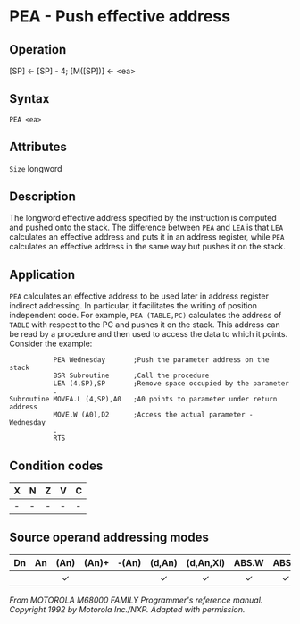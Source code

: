 # PEA - Push effective address

## Operation
[SP] ← [SP] - 4; [M([SP])] ← \<ea\>

## Syntax
```assembly
PEA <ea>
```

## Attributes
`Size`  longword

## Description
The longword effective address specified by the instruction is computed and pushed onto the stack. The difference between `PEA` and `LEA` is that `LEA` calculates an effective address and puts it in an address register, while `PEA` calculates an effective address in the same way but pushes it on the stack.

## Application
`PEA` calculates an effective address to be used later in address register indirect addressing. In particular, it facilitates the writing of position independent code. For example, `PEA (TABLE,PC)` calculates the address of `TABLE` with respect to the PC and pushes it on the stack. This address can be read by a procedure and then used to access the data to which it points. Consider the example:

```assembly
           PEA Wednesday       ;Push the parameter address on the stack
           BSR Subroutine      ;Call the procedure
           LEA (4,SP),SP       ;Remove space occupied by the parameter
           .
Subroutine MOVEA.L (4,SP),A0   ;A0 points to parameter under return address
           MOVE.W (A0),D2      ;Access the actual parameter - Wednesday
           .
           RTS
```

## Condition codes
|X|N|Z|V|C|
|--|--|--|--|--|
|-|-|-|-|-|

## Source operand addressing modes
|Dn|An|(An)|(An)+|&#x2011;(An)|(d,An)|(d,An,Xi)|ABS.W|ABS.L|(d,PC)|(d,PC,Xn)|imm|
|:-:|:-:|:-:|:-:|:-:|:-:|:-:|:-:|:-:|:-:|:-:|:-:|
|||✓|||✓|✓|✓|✓|✓|✓||

*From MOTOROLA M68000 FAMILY Programmer's reference manual. Copyright 1992 by Motorola Inc./NXP. Adapted with permission.*